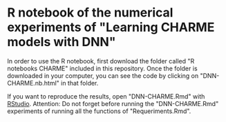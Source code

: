 # R notebook of the numerical experiments of "Learning CHARME models with DNN"

In order to use the R notebook, first download the folder called "R notebooks CHARME" included in this repository. 
Once the folder is downloaded in your computer, you can see the code by clicking on "DNN-CHARME.nb.html" in that folder.

If you want to reproduce the results, open "DNN-CHARME.Rmd" with [RStudio](https://rstudio.com/). 
Attention: Do not forget before running the "DNN-CHARME.Rmd" experiments of running all the functions of "Requeriments.Rmd".
